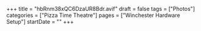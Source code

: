 +++
title = "hbRnm38xQC6DzaUR8Bdr.avif"
draft = false
tags = ["Photos"]
categories = ["Pizza Time Theatre"]
pages = ["Winchester Hardware Setup"]
startDate = ""
+++
